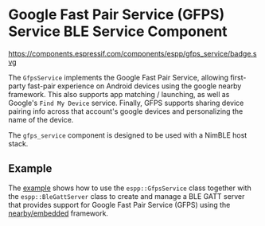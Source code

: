 # Google Fast Pair Service (GFPS) Service BLE Service Component

https://components.espressif.com/components/espp/gfps_service/badge.svg

The `GfpsService` implements the Google Fast Pair Service, allowing first-party
fast-pair experience on Android devices using the google nearby framework. This
also supports app matching / launching, as well as Google's `Find My Device`
service. Finally, GFPS supports sharing device pairing info across that
account's google devices and personalizing the name of the device.

The `gfps_service` component is designed to be used with a NimBLE host stack.

## Example

The [example](./example) shows how to use the `espp::GfpsService` class together
with the `espp::BleGattServer` class to create and manage a BLE GATT server that
provides support for Google Fast Pair Service (GFPS) using the
[nearby/embedded](https://github.com/google/nearby) framework.
